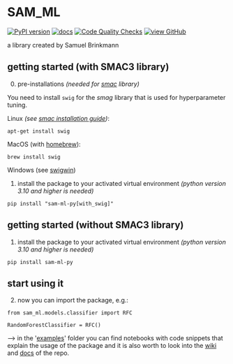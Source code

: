 # SAM_ML

[![PyPI version](https://badge.fury.io/py/sam-ml-py.svg)](https://badge.fury.io/py/sam-ml-py)
[![docs](https://github.com/priapos1004/SAM_ML/workflows/docs/badge.svg)](https://priapos1004.github.io/SAM_ML/)
[![Code Quality Checks](https://github.com/priapos1004/SAM_ML/workflows/Code%20Quality%20Checks/badge.svg)](https://github.com/Priapos1004/SAM_ML/actions/workflows/CodeQualityChecks.yml)
[![view GitHub](https://img.shields.io/badge/View_on-GitHub-black?style=flat-square&logo=github)](https://github.com/Priapos1004/SAM_ML)

a library created by Samuel Brinkmann

## getting started (with SMAC3 library)

0. pre-installations *(needed for [smac](https://github.com/automl/SMAC3) library)*

You need to install `swig` for the *smag* library that is used for hyperparameter tuning.

Linux *(see [smac installation guide](https://automl.github.io/SMAC3/main/1_installation.html))*:

```
apt-get install swig
```

MacOS (with [homebrew](https://formulae.brew.sh/formula/swig)):

```
brew install swig
```

Windows (see [swigwin](https://www.swig.org/download.html))

1. install the package to your activated virtual environment *(python version 3.10 and higher is needed)*

```
pip install "sam-ml-py[with_swig]"
```

## getting started (without SMAC3 library)

1. install the package to your activated virtual environment *(python version 3.10 and higher is needed)*

```
pip install sam-ml-py
```

## start using it

2. now you can import the package, e.g.:

```
from sam_ml.models.classifier import RFC

RandomForestClassifier = RFC()
```

--> in the '[examples](https://github.com/Priapos1004/SAM_ML/tree/main/examples)' folder you can find notebooks with code snippets that explain the usage of the package and it is also worth to look into the [wiki](https://github.com/Priapos1004/SAM_ML/wiki) and [docs](https://priapos1004.github.io/SAM_ML/) of the repo.
